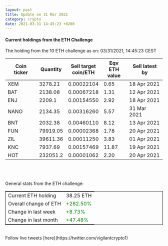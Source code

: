 ```yaml
---
layout: post
title: Update on 31 Mar 2021
category: crypto
date: 2021-03-31 14:45:23 +0200
---
```

<!-- Global site tag (gtag.js) - Google Analytics -->
<script async src="https://www.googletagmanager.com/gtag/js?id=UA-103831149-5"></script>
<script>
  window.dataLayer = window.dataLayer || [];
  function gtag(){dataLayer.push(arguments);}
  gtag('js', new Date());

  gtag('config', 'UA-103831149-5');
</script>


#### Current holdings from the ETH Challenge

The holding from the 10 ETH challenge as on: 03/31/2021, 14:45:23 CEST

|Coin ticker|Quantity|Sell target<br>coin/ETH|Eqv ETH<br>value|Sell latest by|
|-----------|--------|-----------|-----------|--------------|
XEM|3278.21|  0.00022104|0.65|18 Apr 2021|
BAT|2138.08|  0.00067218|1.31|12 Apr 2021|
ENJ|2209.1|  0.00154550|2.92|18 Apr 2021|
NANO|2134.35|  0.00316260|5.57|31 Mar 2021|
BNT|2032.38|  0.00460110|8.12|13 Apr 2021|
FUN|79919.05|  0.00002368|1.78|20 Apr 2021|
ZIL|39611.36|  0.00011250|3.83|01 Apr 2021|
KNC|7937.69|  0.00157469|11.87|19 Apr 2021|
HOT|232051.2|  0.00001062|2.20|20 Apr 2021|

<br>
<br>
<br>
General stats from the ETH challenge:

<table style="border:1px solid black;margin-left:auto;margin-right:auto;">
	<tbody>
	<tr>
		<td>Current ETH holding</td>
		<td>     38.25 ETH</td>
	</tr>
	<tr>
		<td>Overall change of ETH</td>
		<td><font color="green">+282.50%</font></td>
	</tr>
	<tr>
		<td>Change in last week</td>
		<td><font color="green">+8.73%</font></td>
	</tr>
	<tr>
		<td>Change in last month</td>
		<td><font color="green">+47.48%</font></td>
	</tr>
	</tbody>
</table>

<br>
Follow live tweets [here](https://twitter.com/vigilantcrypto1)
<br>
<br>